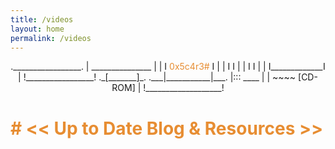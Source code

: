```yaml
---
title: /videos
layout: home
permalink: /videos
---
```

<p style="text-align:center">
 ._________________.
 | _______________ |
 | I <p1 style="color:#e78d32;display:inline">0x5c4r3#</p1>    I |
 | I             I |
 | I             I |
 | I_____________I |
 !_________________!
    ._[_______]_.
.___|___________|___.
|::: ____           |
|    ~~~~ [CD-ROM]  |
!___________________!
 </p>
<h1 style="color:#e78d32"># << Up to Date Blog & Resources >> </h1>

